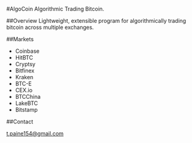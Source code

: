 #AlgoCoin
Algorithmic Trading Bitcoin. 

##Overview 
Lightweight, extensible program for algorithmically trading bitcoin across multiple exchanges. 

##Markets

- Coinbase
- HitBTC
- Cryptsy
- Bitfinex
- Kraken
- BTC-E
- CEX.io
- BTCChina
- LakeBTC
- Bitstamp

##Contact

t.paine154@gmail.com

